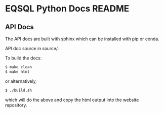 # EQSQL Python Docs README #

## API Docs ##

The API docs are built with sphinx which can be installed
with pip or conda.

API doc source in source/.

To build the docs:

```bash
$ make clean
$ make html
```

or alternatively,

```bash
$ ./build.sh
```

which will do the above and copy the html output into the
website repository.
